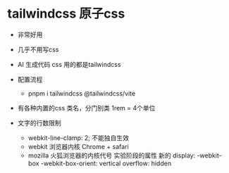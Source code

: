 # tailwindcss 原子css
- 非常好用
- 几乎不用写css
- AI 生成代码 css 用的都是tailwindcss 
- 配置流程
  - pnpm i tailwindcss @tailwindcss/vite
- 有各种内置的css 类名，分门别类
  1rem = 4个单位

- 文字的行数限制 
  - webkit-line-clamp: 2;  不能独自生效
  - webkit 浏览器内核  Chrome + safari 
  - mozilla 火狐浏览器的内核代号
  实验阶段的属性 新的
  display: -webkit-box
  -webkit-box-orient: vertical
  overflow: hidden